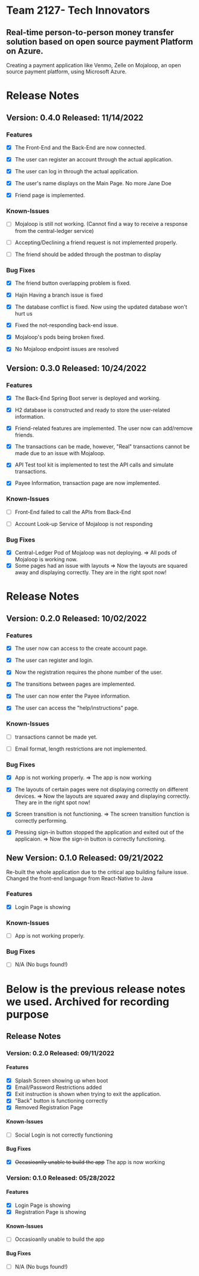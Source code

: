 # Team 2127- Tech Innovators

## Real-time person-to-person money transfer solution based on open source payment Platform on Azure.
Creating a payment application like Venmo, Zelle on Mojaloop, an open source payment platform, using Microsoft Azure.

# Release Notes

## Version: 0.4.0 Released: 11/14/2022
### Features

- [x] The Front-End and the Back-End are now connected.
- [x] The user can register an account through the actual application.
- [x] The user can log in through the actual application.
- [x] The user's name displays on the Main Page. No more Jane Doe
- [x] Friend page is implemented.


### Known-Issues

- [ ] Mojaloop is still not working. (Cannot find a way to receive a response from the central-ledger service)
- [ ] Accepting/Declining a friend request is not implemented properly.
- [ ] The friend should be added through the postman to display



### Bug Fixes
- [x] The friend button overlapping problem is fixed.
- [x] Hajin Having a branch issue is fixed
- [x] The database conflict is fixed. Now using the updated database won't hurt us
- [x] Fixed the not-responding back-end issue.
- [x] Mojaloop's pods being broken fixed.
- [x] No Mojaloop endpoint issues are resolved

    
## Version: 0.3.0 Released: 10/24/2022
### Features

- [x] The Back-End Spring Boot server is deployed and working.
- [x] H2 database is constructed and ready to store the user-related information.
- [x] Friend-related features are implemented. The user now can add/remove friends.
- [x] The transactions can be made, however, "Real" transactions cannot be made due to an issue with Mojaloop.
- [x] API Test tool kit is implemented to test the API calls and simulate transactions.
- [x] Payee Information, transaction page are now implemented.


### Known-Issues

- [ ] Front-End failed to call the APIs from Back-End
- [ ] Account Look-up Service of Mojaloop is not responding


### Bug Fixes
- [x] Central-Ledger Pod of Mojaloop was not deploying. =>
    All pods of Mojaloop is working now.
- [x] Some pages had an issue with layouts =>
    Now the layouts are squared away and displaying correctly. They are in the right spot now!

# Release Notes

## Version: 0.2.0 Released: 10/02/2022
### Features

- [x] The user now can access to the create account page.
- [x] The user can register and login.
- [x] Now the registration requires the phone number of the user.
- [x] The transitions between pages are implemented.
- [x] The user can now enter the Payee information.
- [x] The user can access the "help/instructions" page.


### Known-Issues

- [ ] transactions cannot be made yet.
- [ ] Email format, length restrictions are not implemented.


### Bug Fixes
- [x] App is not working properly. =>
    The app is now working
- [x] The layouts of certain pages were not displaying correctly on different devices. =>
    Now the layouts are squared away and displaying correctly. They are in the right spot now!
- [x] Screen transition is not functioning. =>
    The screen transition function is correctly performing.
- [x] Pressing sign-in button stopped the application and exited out of the applicaion. => Now the sign-in button is correctly functioning.
    

## New Version: 0.1.0 Released: 09/21/2022
  Re-built the whole application due to the critical app building failure issue.
  Changed the front-end language from React-Native to Java
  
### Features
- [x] Login Page is showing

### Known-Issues
- [ ] App is not working properly.

### Bug Fixes
- [ ] N/A (No bugs found!)


# Below is the previous release notes we used. Archived for recording purpose

## Release Notes

### Version: 0.2.0 Released: 09/11/2022
#### Features
- [x] Splash Screen showing up when boot
- [x] Email/Password Restrictions added
- [x] Exit instruction is shown when trying to exit the application.
- [x] "Back" button is functioning correctly
- [x] Removed Registration Page

#### Known-Issues
- [ ] Social Login is not correctly functioning

#### Bug Fixes
- [x] ~~Occasioanlly unable to build the app~~
    The app is now working

### Version: 0.1.0 Released: 05/28/2022

#### Features
- [x] Login Page is showing
- [x] Registration Page is showing

#### Known-Issues
- [ ] Occasioanlly unable to build the app

#### Bug Fixes
- [ ] N/A (No bugs found!)
